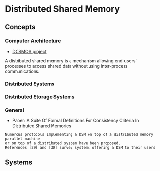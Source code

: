# Distributed Shared Memory

## Concepts

### Computer Architecture
- [DOSMOS project](http://perso.ens-lyon.fr/laurent.lefevre/DOSMOS/DSM.html)

A distributed shared memory is a mechanism allowing end-users' processes to access shared data 
without using inter-process communications.

### Distributed Systems

### Distributed Storage Systems

### General
- Paper: A Suite Of Formal Definitions For Consistency Criteria In Distributed Shared Memories
```
Numerous protocols implementing a DSM on top of a distributed memory parallel machine 
or on top of a distributed system have been proposed. 
References [29] and [30] survey systems offering a DSM to their users
```

## Systems
